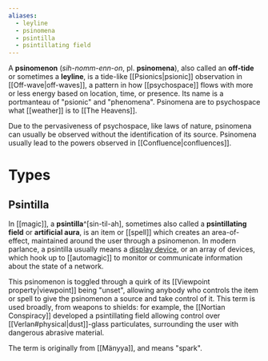 ```yaml
---
aliases:
  - leyline
  - psinomena
  - psintilla
  - psintillating field
---
```

A **psinomenon** (*sih-nomm-enn-on*, pl. **psinomena**), also called an **off-tide** or sometimes a **leyline**, is a tide-like [[Psionics|psionic]] observation in [[Off-wave|off-waves]], a pattern in how [[psychospace]] flows with more or less energy based on location, time, or presence. Its name is a portmanteau of "psionic" and "phenomena". Psinomena are to psychospace what [[weather]] is to [[The Heavens]].

Due to the pervasiveness of psychospace, like laws of nature, psinomena can usually be observed without the identification of its source. Psinomena usually lead to the powers observed in [[Confluence|confluences]].

# Types
## Psintilla
In [[magic]], a **psintilla**^[sin-til-ah], sometimes also called a **psintillating field** or **artificial aura**, is an item or [[spell]] which creates an area-of-effect, maintained around the user through a psinomenon. In modern parlance, a psintilla usually means a [display device](https://en.wikipedia.org/wiki/Display_device), or an array of devices, which hook up to [[automagic]] to monitor or communicate information about the state of a network.

This psinomenon is toggled through a quirk of its [[Viewpoint property|viewpoint]] being "unset", allowing anybody who controls the item or spell to give the psinomenon a source and take control of it. This term is used broadly, from weapons to shields: for example, the [[Nortian Conspiracy]] developed a psintillating field allowing control over [[Verlan#physical|dust]]-glass particulates, surrounding the user with dangerous abrasive material. 

The term is originally from [[Mänyya]], and means "spark".
